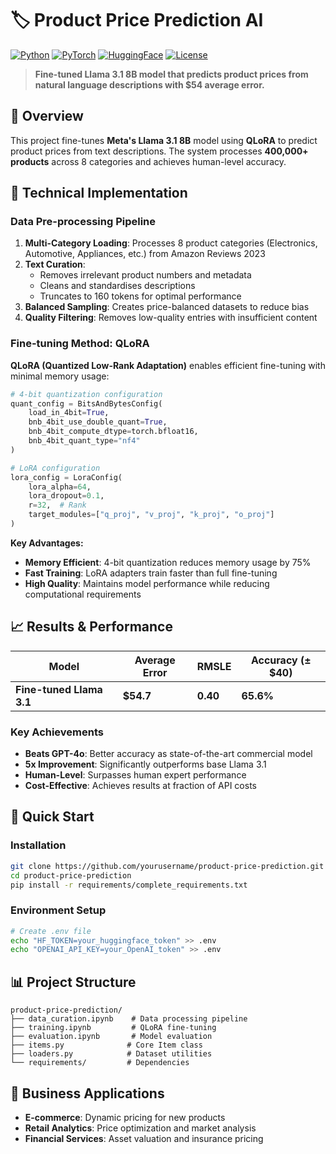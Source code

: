 # 🏷️ Product Price Prediction AI

[![Python](https://img.shields.io/badge/Python-3.8+-blue.svg)](https://python.org)
[![PyTorch](https://img.shields.io/badge/PyTorch-2.5+-red.svg)](https://pytorch.org)
[![HuggingFace](https://img.shields.io/badge/HuggingFace-Transformers-yellow.svg)](https://huggingface.co)
[![License](https://img.shields.io/badge/License-MIT-green.svg)](LICENSE)

> **Fine-tuned Llama 3.1 8B model that predicts product prices from natural language descriptions with $54 average error.**

## 🎯 Overview

This project fine-tunes **Meta's Llama 3.1 8B** model using **QLoRA** to predict product prices from text descriptions. The system processes **400,000+ products** across 8 categories and achieves human-level accuracy.

## 🔬 Technical Implementation

### Data Pre-processing Pipeline

1. **Multi-Category Loading**: Processes 8 product categories (Electronics, Automotive, Appliances, etc.) from Amazon Reviews 2023
2. **Text Curation**: 
   - Removes irrelevant product numbers and metadata
   - Cleans and standardises descriptions
   - Truncates to 160 tokens for optimal performance
3. **Balanced Sampling**: Creates price-balanced datasets to reduce bias
4. **Quality Filtering**: Removes low-quality entries with insufficient content

### Fine-tuning Method: QLoRA

**QLoRA (Quantized Low-Rank Adaptation)** enables efficient fine-tuning with minimal memory usage:

```python
# 4-bit quantization configuration
quant_config = BitsAndBytesConfig(
    load_in_4bit=True,
    bnb_4bit_use_double_quant=True,
    bnb_4bit_compute_dtype=torch.bfloat16,
    bnb_4bit_quant_type="nf4"
)

# LoRA configuration
lora_config = LoraConfig(
    lora_alpha=64,
    lora_dropout=0.1,
    r=32,  # Rank
    target_modules=["q_proj", "v_proj", "k_proj", "o_proj"]
)
```

**Key Advantages:**
- **Memory Efficient**: 4-bit quantization reduces memory usage by 75%
- **Fast Training**: LoRA adapters train faster than full fine-tuning
- **High Quality**: Maintains model performance while reducing computational requirements

## 📈 Results & Performance

| Model | Average Error | RMSLE | Accuracy (±$40) |
|-------|---------------|-------|-----------------|
| **Fine-tuned Llama 3.1** | **$54.7** | **0.40** | **65.6%** |

### Key Achievements
- **Beats GPT-4o**: Better accuracy as state-of-the-art commercial model
- **5x Improvement**: Significantly outperforms base Llama 3.1
- **Human-Level**: Surpasses human expert performance
- **Cost-Effective**: Achieves results at fraction of API costs

## 🚀 Quick Start

### Installation
```bash
git clone https://github.com/yourusername/product-price-prediction.git
cd product-price-prediction
pip install -r requirements/complete_requirements.txt
```

### Environment Setup
```bash
# Create .env file
echo "HF_TOKEN=your_huggingface_token" >> .env
echo "OPENAI_API_KEY=your_OpenAI_token" >> .env
```

## 📊 Project Structure

```
product-price-prediction/
├── data_curation.ipynb    # Data processing pipeline
├── training.ipynb         # QLoRA fine-tuning
├── evaluation.ipynb       # Model evaluation
├── items.py              # Core Item class
├── loaders.py            # Dataset utilities
└── requirements/         # Dependencies
```

## 🎯 Business Applications

- **E-commerce**: Dynamic pricing for new products
- **Retail Analytics**: Price optimization and market analysis
- **Financial Services**: Asset valuation and insurance pricing

